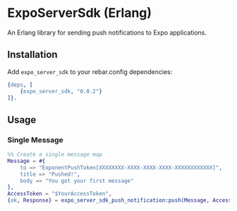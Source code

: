 # ExpoServerSdk (Erlang)

An Erlang library for sending push notifications to Expo applications.

## Installation

Add `expo_server_sdk` to your rebar.config dependencies:

```erlang
{deps, [
    {expo_server_sdk, "0.0.2"}
]}.
```

## Usage

### Single Message

```erlang
%% Create a single message map
Message = #{
    to => "ExponentPushToken[XXXXXXXX-XXXX-XXXX-XXXX-XXXXXXXXXXXX]",
    title => "Pushed!",
    body => "You got your first message"
},
AccessToken = "$YourAccessToken",
{ok, Response} = expo_server_sdk_push_notification:push(Message, AccessToken).
```
